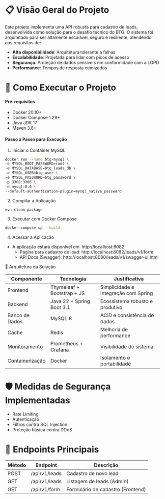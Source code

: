 # 📋 Visão Geral do Projeto
Este projeto implementa uma API robusta para cadastro de leads, desenvolvida como solução para o desafio técnico do BTG. O sistema foi arquitetado para ser altamente escalável, seguro e resiliente, atendendo aos requisitos de:

- **Alta disponibilidade**: Arquitetura tolerante a falhas
- **Escalabilidade**: Projetada para lidar com picos de acesso
- **Segurança**: Proteção de dados sensíveis em conformidade com a LGPD
- **Performance**: Tempos de resposta otimizados

# 🚀 Como Executar o Projeto
#### **Pré-requisitos**
- Docker 20.10+
- Docker Compose 1.29+
- Java JDK 17
- Maven 3.8+

#### Passo a Passo para Execução

1. Iniciar o Container MySQL
```bash  
docker run --name btg-mysql \  
-e MYSQL_ROOT_PASSWORD=root \  
-e MYSQL_DATABASE=btg_leads_db \  
-e MYSQL_USER=btg_user \  
-e MYSQL_PASSWORD=btg_password \  
-p 3306:3306 \  
-d mysql:8.0 \  
--default-authentication-plugin=mysql_native_password 
```

2. Compilar a Aplicação
```bash  
mvn clean package  
```

3. Executar com Docker Compose
``` bash  
docker-compose up --build
```

4. Acessar a Aplicação
- A aplicação estará disponível em: http://localhost:8082
    - Página para cadastro de lead: http://localhost:8082/leads/v1/form
    - API Docs (Swagger): http://localhost:8080/leads/v1/swagger-ui.html

🔧 Arquitetura da Solução

| Componente      | Tecnologia                 | Justificativa                        |
| --------------- | -------------------------- | ------------------------------------ |
| Frontend        | Thymeleaf + Bootstrap + JS | Simplicidade e integração com Spring |
| Backend         | Java 22 + Spring Boot 3.1  | Ecossistema robusto e produtivo      |
| Banco de Dados  | MySQL 8                    | ACID e consistência de dados         |
| Cache           | Redis                      | Melhoria de performance              |
| Monitoramento   | Prometheus + Grafana       | Visibilidade do sistema              |
| Containerização | Docker                     | Isolamento e portabilidade           |

# 🛡️ Medidas de Segurança Implementadas

- Rate Limiting
- Autenticação
- Filtros contra SQL Injection
- Proteção básica contra DDoS

# 📝 Endpoints Principais

| Método | Endpoint      | Descrição                         |
| ------ | ------------- | --------------------------------- |
| POST   | /api/v1/leads | Cadastro de novo lead             |
| GET    | /api/v1/leads | Listagem de leads (Admin)         |
| GET    | /api/v1/form  | Formulário de cadastro (Frontend) |
